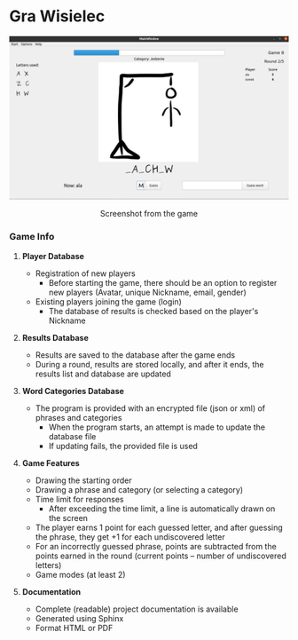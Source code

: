 # Gra Wisielec
![Screenshot from the game](https://github.com/cwirex/Hangman/blob/master/hangman_game.png?raw=true)
<p align="center">Screenshot from the game</p>

### Game Info
1. **Player Database**
   - Registration of new players
     - Before starting the game, there should be an option to register new players (Avatar, unique Nickname, email, gender)
   - Existing players joining the game (login)
     - The database of results is checked based on the player's Nickname

2. **Results Database**
   - Results are saved to the database after the game ends
   - During a round, results are stored locally, and after it ends, the results list and database are updated

3. **Word Categories Database**
   - The program is provided with an encrypted file (json or xml) of phrases and categories
     - When the program starts, an attempt is made to update the database file
     - If updating fails, the provided file is used

4. **Game Features**
   - Drawing the starting order
   - Drawing a phrase and category (or selecting a category)
   - Time limit for responses
     - After exceeding the time limit, a line is automatically drawn on the screen
   - The player earns 1 point for each guessed letter, and after guessing the phrase, they get +1 for each undiscovered letter
   - For an incorrectly guessed phrase, points are subtracted from the points earned in the round (current points – number of undiscovered letters)
   - Game modes (at least 2)

5. **Documentation**
   - Complete (readable) project documentation is available
   - Generated using Sphinx
   - Format HTML or PDF

